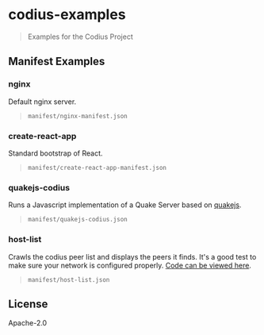 # codius-examples
> Examples for the Codius Project

## Manifest Examples

### nginx

Default nginx server.
> `manifest/nginx-manifest.json`

### create-react-app

Standard bootstrap of React.
> `manifest/create-react-app-manifest.json`

### quakejs-codius

Runs a Javascript implementation of a Quake Server based on [quakejs](https://github.com/inolen/quakejs).
> `manifest/quakejs-codius.json`

### host-list

Crawls the codius peer list and displays the peers it finds. It's a good test
to make sure your network is configured properly. [Code can be viewed
here](https://github.com/sharafian/host-list-pod).

> `manifest/host-list.json`

## License

Apache-2.0
